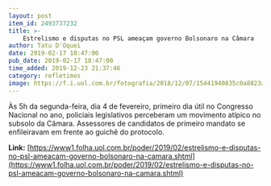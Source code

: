 ```yaml
---
layout: post
item_id: 2493737232
title: >-
    Estrelismo e disputas no PSL ameaçam governo Bolsonaro na Câmara
author: Tatu D'Oquei
date: 2019-02-17 18:47:00
pub_date: 2019-02-17 18:47:00
time_added: 2019-12-23 21:37:46
category: refletimos
image: https://f.i.uol.com.br/fotografia/2018/12/07/15441940835c0a8823a4026_1544194083_3x2_rt.jpg
---
```


Às 5h‬ da segunda-feira, dia 4 de fevereiro, primeiro dia útil no Congresso Nacional no ano, policiais legislativos perceberam um movimento atípico no subsolo da Câmara. Assessores de candidatos de primeiro mandato se enfileiravam em frente ao guichê do protocolo.

**Link:** [https://www1.folha.uol.com.br/poder/2019/02/estrelismo-e-disputas-no-psl-ameacam-governo-bolsonaro-na-camara.shtml](https://www1.folha.uol.com.br/poder/2019/02/estrelismo-e-disputas-no-psl-ameacam-governo-bolsonaro-na-camara.shtml)

